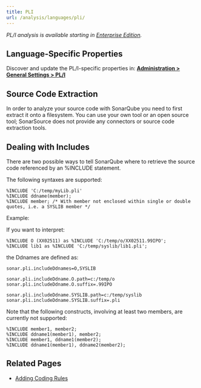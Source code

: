 ```yaml
---
title: PLI
url: /analysis/languages/pli/
---
```


_PL/I analysis is available starting in [Enterprise Edition](https://redirect.sonarsource.com/editions/enterprise.html)._


## Language-Specific Properties

Discover and update the PL/I-specific properties in: **[Administration > General Settings > PL/I](/#sonarqube-admin#/admin/settings?category=pl%2Fi)**

## Source Code Extraction

In order to analyze your source code with SonarQube you need to first extract it onto a filesystem. You can use your own tool or an open source tool; SonarSource does not provide any connectors or source code extraction tools.

## Dealing with Includes

There are two possible ways to tell SonarQube where to retrieve the source code referenced by an %INCLUDE statement.

The following syntaxes are supported:

```
%INCLUDE 'C:/temp/myLib.pli'
%INCLUDE ddname(member);
%INCLUDE member; /* With member not enclosed within single or double quotes, i.e. a SYSLIB member */
```

Example:

If you want to interpret:

```
%INCLUDE O (XX02511) as %INCLUDE 'C:/temp/o/XX02511.99IPO';
%INCLUDE lib1 as %INCLUDE 'C:/temp/syslib/lib1.pli';
```

the Ddnames are defined as:

```
sonar.pli.includeDdnames=O,SYSLIB

sonar.pli.includeDdname.O.path=c:/temp/o
sonar.pli.includeDdname.O.suffix=.99IPO

sonar.pli.includeDdname.SYSLIB.path=c:/temp/syslib
sonar.pli.includeDdname.SYSLIB.suffix=.pli
```

Note that the following constructs, involving at least two members, are currently not supported:

```
%INCLUDE member1, member2;
%INCLUDE ddname1(member1), member2;
%INCLUDE member1, ddname1(member2);
%INCLUDE ddname1(member1), ddname2(member2);
```

## Related Pages
<!-- sonarqube -->
* [Adding Coding Rules](/extend/adding-coding-rules/)
<!-- /sonarqube -->
